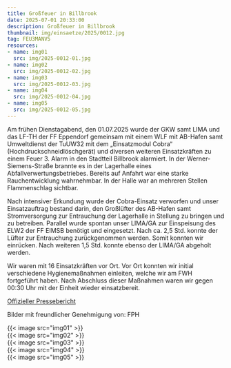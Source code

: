 ```yaml
---
title: Großfeuer in Billbrook
date: 2025-07-01 20:33:00
description: Großfeuer in Billbrook
thumbnail: img/einsaetze/2025/0012.jpg
tag: FEU3MANV5
resources:
- name: img01
  src: img/2025-0012-01.jpg
- name: img02
  src: img/2025-0012-02.jpg
- name: img03
  src: img/2025-0012-03.jpg
- name: img04
  src: img/2025-0012-04.jpg
- name: img05
  src: img/2025-0012-05.jpg
---
```

Am frühen Dienstagabend, den 01.07.2025 wurde der GKW samt LIMA und das LF-TH der FF Eppendorf gemeinsam mit einem WLF mit AB-Hafen samt Umweltdienst der TuUW32 mit dem „Einsatzmodul Cobra“ (Hochdruckschneidlöschgerät) und diversen weiteren Einsatzkräften zu einem Feuer 3. Alarm in den Stadtteil Billbrook alarmiert.
In der Werner-Siemens-Straße brannte es in der Lagerhalle eines Abfallverwertungsbetriebes.
Bereits auf Anfahrt war eine starke Rauchentwicklung wahrnehmbar.
In der Halle war an mehreren Stellen Flammenschlag sichtbar.

Nach intensiver Erkundung wurde der Cobra-Einsatz verworfen und unser Einsatzauftrag bestand darin, den Großlüfter des AB-Hafen samt Stromversorgung zur Entrauchung der Lagerhalle in Stellung zu bringen und zu betreiben.
Parallel wurde spontan unser LIMA/GA zur Einspeisung des ELW2 der FF EIMSB benötigt und eingesetzt.
Nach ca. 2,5 Std. konnte der Lüfter zur Entrauchung zurückgenommen werden.
Somit konnten wir einrücken. Nach weiteren 1,5 Std. konnte ebenso der LIMA/GA abgeholt werden.   

Wir waren mit 16 Einsatzkräften vor Ort.
Vor Ort konnten wir initial verschiedene Hygienemaßnahmen einleiten, welche wir am FWH fortgeführt haben.
Nach Abschluss dieser Maßnahmen waren wir gegen 00:30 Uhr mit der Einheit wieder einsatzbereit. 

[Offizieller Pressebericht](https://www.feuerwehr.hamburg/pressemeldungen-815340)

Bilder mit freundlicher Genehmigung von: FPH

{{< image src="img01" >}}  
{{< image src="img02" >}}  
{{< image src="img03" >}}  
{{< image src="img04" >}}  
{{< image src="img05" >}}  

